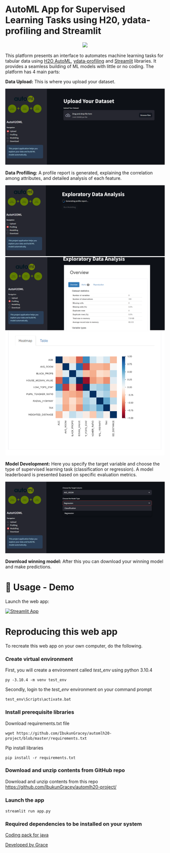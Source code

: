 # AutoML App for Supervised Learning Tasks using H20, ydata-profiling and Streamlit

<div align="center">
<img src="https://d112y698adiu2z.cloudfront.net/photos/production/software_photos/002/225/744/datas/original.png" width="350">
</div>


This platform presents an interface to automates machine learning tasks for tabular data using [H2O AutoML](https://docs.h2o.ai/h2o/latest-stable/h2o-docs/automl.html), [ydata-profiling](https://github.com/ydataai/ydata-profiling) and [Streamlit](https://docs.streamlit.io/get-started/installation/command-line) libraries. It provides a seamless building of ML models with little or no coding. The platform has 4 main parts:

**Data Upload:** This is where you upload your dataset. 
   
<img src="https://github.com/IbukunGracey/automlh20-project/blob/master/images/Upload_data.png">

**Data Profilling:** A profile report is generated, explaining the correlation among attributes, and detailed analysis of each feature.

<img src="https://github.com/IbukunGracey/automlh20-project/blob/master/images/Profiling.png">
<img src="https://github.com/IbukunGracey/automlh20-project/blob/master/images/Profile_report.png">
<img src="https://github.com/IbukunGracey/automlh20-project/blob/master/images/Attribute%20Heatmap%20.png">  

**Model Development:** Here you specify the target variable and choose the type of supervised learning task (classification or regression). A model leaderboard is presented based on specific evaluation metrics.
   
<img src="https://github.com/IbukunGracey/automlh20-project/blob/master/images/Modelling.png">

**Download winning model:** After this you can download your winning model and make predictions.

# 💾 Usage - Demo

Launch the web app:

[![Streamlit App](https://static.streamlit.io/badges/streamlit_badge_black_white.svg)](https://automlh2oplatform.streamlit.app/)


# Reproducing this web app
To recreate this web app on your own computer, do the following.

### Create virtual environment
First, you will create a  environment called *test_env* using python 3.10.4

```
py -3.10.4 -m venv test_env
```
Secondly, login to the *test_env* environment on your command prompt
```
test_env\Scripts\activate.bat
```
### Install prerequisite libraries

Download requirements.txt file

```
wget https://github.com/IbukunGracey/automlh20-project/blob/master/requirements.txt

```

Pip install libraries
```
pip install -r requirements.txt
```
###  Download and unzip contents from GitHub repo

Download and unzip contents from this repo https://github.com/IbukunGracey/automlh20-project/

###  Launch the app

```
streamlit run app.py
```
### Required dependencies to be installed on your system

[Coding pack for java](https://code.visualstudio.com/docs/java/java-tutorial )

[Developed by Grace](https://github.com/IbukunGracey)

